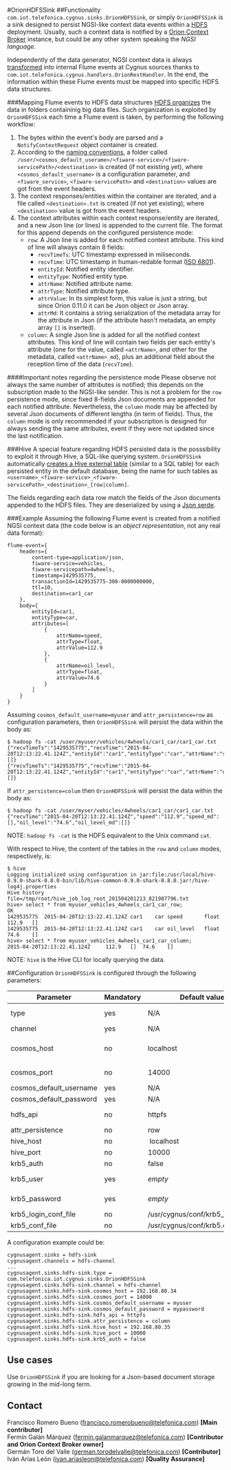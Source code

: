 #OrionHDFSSink
##Functionality
`com.iot.telefonica.cygnus.sinks.OrionHDFSSink`, or simply `OrionHDFSSink` is a sink designed to persist NGSI-like context data events within a [HDFS](https://hadoop.apache.org/docs/current/hadoop-project-dist/hadoop-hdfs/HdfsUserGuide.html) deployment. Usually, such a context data is notified by a [Orion Context Broker](https://github.com/telefonicaid/fiware-orion) instance, but could be any other system speaking the <i>NGSI language</i>.

Independently of the data generator, NGSI context data is always [transformed](from_ngsi_events_to_flume_events.md) into internal Flume events at Cygnus sources thanks to `com.iot.telefonica.cygnus.handlers.OrionRestHandler`. In the end, the information within these Flume events must be mapped into specific HDFS data structures.

###Mapping Flume events to HDFS data structures
[HDFS organizes](https://hadoop.apache.org/docs/current/hadoop-project-dist/hadoop-hdfs/HdfsDesign.html#The_File_System_Namespace) the data in folders containinig big data files. Such organization is exploited by `OrionHDFSSink` each time a Flume event is taken, by performing the following workflow:

1. The bytes within the event's body are parsed and a `NotifyContextRequest` object container is created.
2. According to the [naming conventions](naming_convetions.md), a folder called `/user/<cosmos_default_userame>/<fiware-service>/<fiware-servicePath>/<destination>` is created (if not existing yet), where `<cosmos_default_username>` is a configuration parameter, and `<fiware_service>`, `<fiware-servicePath>` and `<destination>` values are got from the event headers.
3. The context responses/entities within the container are iterated, and a file called `<destination>.txt` is created (if not yet existing), where `<destination>` value is got from the event headers.
4. The context attributes within each context response/entity are iterated, and a new Json line (or lines) is appended to the current file. The format for this append depends on the configured persistence mode:
    * `row`: A Json line is added for each notified context attribute. This kind of line will always contain 8 fields:
        * `recvTimeTs`: UTC timestamp expressed in miliseconds.
        * `recvTime`: UTC timestamp in human-redable format ([ISO 6801](http://en.wikipedia.org/wiki/ISO_8601)).
        * `entityId`: Notified entity identifier.
        * `entityType`: Notified entity type.
        * `attrName`: Notified attribute name.
        * `attrType`: Notified attribute type.
        * `attrValue`: In its simplest form, this value is just a string, but since Orion 0.11.0 it can be Json object or Json array.
        * `attrMd`: It contains a string serialization of the metadata array for the attribute in Json (if the attribute hasn't metadata, an empty array `[]` is inserted).
    * `column`: A single Json line is added for all the notified context attributes. This kind of line will contain two fields per each entity's attribute (one for the value, called `<attrName>`, and other for the metadata, called `<attrName>_md`), plus an additional field about the reception time of the data (`recvTime`).

####Important notes regarding the persistence mode
Please observe not always the same number of attributes is notified; this depends on the subscription made to the NGSI-like sender. This is not a problem for the `row` persistence mode, since fixed 8-fields Json documents are appended for each notified attribute. Nevertheless, the `column` mode may be affected by several Json documents of different lengths (in term of fields). Thus, the `column` mode is only recommended if your subscription is designed for always sending the same attributes, event if they were not updated since the last notification.

###Hive
A special feature regarding HDFS persisted data is the posssibility to exploit it through Hive, a SQL-like querying system. `OrionHDFSSink` automatically [creates a Hive external table](https://cwiki.apache.org/confluence/display/Hive/LanguageManual+DDL#LanguageManualDDL-Create/Drop/TruncateTable) (similar to a SQL table) for each persisted entity in the default database, being the name for such tables as `<username>_<fiware-service>_<fiware-servicePath>_<destination>_[row|column]`.

The fields regarding each data row match the fields of the Json documents appended to the HDFS files. They are deserialized by using a [Json serde](https://github.com/rcongiu/Hive-JSON-Serde).

###Example
Assuming the following Flume event is created from a notified NGSI context data (the code below is an <i>object representation</i>, not any real data format):

    flume-event={
        headers={
	        content-type=application/json,
	        fiware-service=vehicles,
	        fiware-servicepath=4wheels,
	        timestamp=1429535775,
	        transactionId=1429535775-308-0000000000,
	        ttl=10,
	        destination=car1_car
        },
        body={
	        entityId=car1,
	        entityType=car,
	        attributes=[
	            {
	                attrName=speed,
	                attrType=float,
	                attrValue=112.9
	            },
	            {
	                attrName=oil_level,
	                attrType=float,
	                attrValue=74.6
	            }
	        ]
	    }
    }

Assuming `cosmos_default_username=myuser` and `attr_persistence=row` as configuration parameters, then `OrionHDFSSink` will persist the data within the body as:

    $ hadoop fs -cat /user/myuser/vehicles/4wheels/car1_car/car1_car.txt
    {"recvTimeTs":"1429535775","recvTime":"2015-04-20T12:13:22.41.124Z","entityId":"car1","entityType":"car","attrName":"speed","attrType":"float","attrValue":"112.9","attrMd":[]}
    {"recvTimeTs":"1429535775","recvTime":"2015-04-20T12:13:22.41.124Z","entityId":"car1","entityType":"car","attrName":"oil_level","attrType":"float","attrValue":"74.6","attrMd":[]}

If `attr_persistence=colum` then `OrionHDFSSink` will persist the data within the body as:

    $ hadoop fs -cat /user/myser/vehicles/4wheels/car1_car/car1_car.txt
    {"recvTime":"2015-04-20T12:13:22.41.124Z","speed":"112.9","speed_md":[],"oil_level":"74.6","oil_level_md":[]}

NOTE: `hadoop fs -cat` is the HDFS equivalent to the Unix command `cat`.

With respect to Hive, the content of the tables in the `row` and `column` modes, respectively, is:

    $ hive
    Logging initialized using configuration in jar:file:/usr/local/hive-0.9.0-shark-0.8.0-bin/lib/hive-common-0.9.0-shark-0.8.0.jar!/hive-log4j.properties
    Hive history file=/tmp/root/hive_job_log_root_201504201213_821987796.txt
    hive> select * from myuser_vehicles_4wheels_car1_car_row;
    OK
    1429535775	2015-04-20T12:13:22.41.124Z	car1	car	speed		float	112.9	[]
    1429535775	2015-04-20T12:13:22.41.124Z	car1	car	oil_level	float	74.6	[]
    hive> select * from myuser_vehicles_4wheels_car1_car_column;
    2015-04-20T12:13:22.41.124Z		112.9	[]	74.6	[]

NOTE: `hive` is the Hive CLI for locally querying the data.

##Configuration
`OrionHDFSSink` is configured through the following parameters:

| Parameter | Mandatory | Default value | Comments |
|---|---|---|---|
| type | yes | N/A | Must be <i>com.telefonica.iot.cygnus.sinks.OrionHDFSSink</i> |
| channel | yes | N/A |
| cosmos_host | no | localhost | FQDN/IP address where HDFS Namenode runs, or comma-separated list of FQDN/IP addresses where HDFS HA Namenodes run |
| cosmos_port | no | 14000 | <i>14000</i> if using HttpFS, <i>50070</i> if using WebHDFS |
| cosmos\_default\_username | yes | N/A |
| cosmos\_default\_password | yes | N/A |
| hdfs_api | no | httpfs | <i>httpfs</i> if using the HttpFS gateway or <i>webhdfs</i> if using the standard WebHDFS |
| attr_persistence | no | row | <i>row</i> or <i>column</i>
| hive_host | no | localhost |
| hive_port | no | 10000 |
| krb5_auth | no | false |
| krb5_user | yes | <i>empty</i> | Ignored if <i>krb5_auth=false</i>, mandatory otherwise |
| krb5_password | yes | <i>empty</i> | Ignored if <i>krb5_auth=false</i>, mandatory otherwise |
| krb5\_login\_conf\_file | no | /usr/cygnus/conf/krb5_login.conf | Ignored if <i>krb5_auth=false</i> |
| krb5\_conf\_file | no | /usr/cygnus/conf/krb5.conf | Ignored if <i>krb5_auth=false</i> |

A configuration example could be:

    cygnusagent.sinks = hdfs-sink
    cygnusagent.channels = hdfs-channel
    ...
    cygnusagent.sinks.hdfs-sink.type = com.telefonica.iot.cygnus.sinks.OrionHDFSSink
    cygnusagent.sinks.hdfs-sink.channel = hdfs-channel
    cygnusagent.sinks.hdfs-sink.cosmos_host = 192.168.80.34
    cygnusagent.sinks.hdfs-sink.cosmos_port = 14000
    cygnusagent.sinks.hdfs-sink.cosmos_default_username = myuser
    cygnusagent.sinks.hdfs-sink.cosmos_default_password = mypassword
    cygnusagent.sinks.hdfs-sink.hdfs_api = httpfs
    cygnusagent.sinks.hdfs-sink.attr_persistence = column
    cygnusagent.sinks.hdfs-sink.hive_host = 192.168.80.35
    cygnusagent.sinks.hdfs-sink.hive_port = 10000
    cygnusagent.sinks.hdfs-sink.krb5_auth = false

## Use cases
Use `OrionHDFSSink` if you are looking for a Json-based document storage growing in the mid-long term.

## Contact
Francisco Romero Bueno (francisco.romerobueno@telefonica.com) **[Main contributor]**
<br>
Fermín Galán Márquez (fermin.galanmarquez@telefonica.com) **[Contributor and Orion Context Broker owner]**
<br>
Germán Toro del Valle (german.torodelvalle@telefonica.com) **[Contributor]**
<br>
Iván Arias León (ivan.ariasleon@telefonica.com) **[Quality Assurance]**
